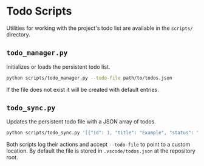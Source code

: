 # Todo Scripts

Utilities for working with the project's todo list are available in the `scripts/` directory.

## `todo_manager.py`
Initializes or loads the persistent todo list.

```bash
python scripts/todo_manager.py --todo-file path/to/todos.json
```

If the file does not exist it will be created with default entries.

## `todo_sync.py`
Updates the persistent todo file with a JSON array of todos.

```bash
python scripts/todo_sync.py '[{"id": 1, "title": "Example", "status": "not-started"}]' --todo-file path/to/todos.json
```

Both scripts log their actions and accept `--todo-file` to point to a custom location. By default the file is stored in `.vscode/todos.json` at the repository root.
